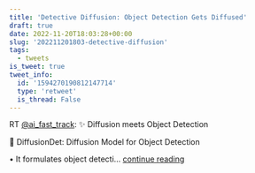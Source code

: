 ```yaml
---
title: 'Detective Diffusion: Object Detection Gets Diffused'
draft: true
date: 2022-11-20T18:03:28+00:00
slug: '202211201803-detective-diffusion'
tags:
  - tweets
is_tweet: true
tweet_info:
  id: '1594270190812147714'
  type: 'retweet'
  is_thread: False
---
```




RT [@ai_fast_track](https://x.com/ai_fast_track): ✨ Diffusion meets Object Detection

📰 DiffusionDet: Diffusion Model for Object Detection

• It formulates object detecti… [continue reading](https://x.com/sytelus/status/1594270190812147714)
